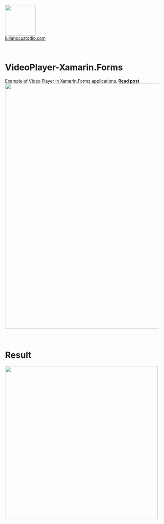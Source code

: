 

  <a href="http://julianocustodio.com" target="_blank"><image width="100px" src="https://julianocustodiosite.files.wordpress.com/2017/02/cropped-logojuliano.png?w=300&h=300&crop=1"/></a>
 <br/><a href="http://julianocustodio.com">julianocustodio.com</a>

 
<br/>


# VideoPlayer-Xamarin.Forms
Example of Video Player in Xamarin.Forms applications.
<a href="https://julianocustodio.com/videoplayer" target="_blank"><b> Read post</b></a></br> 
<a href="https://julianocustodio.com/videoplayer">
<image width="800px" src="https://julianocustodiosite.files.wordpress.com/2018/01/wallvideo.png"/></a>

<br/>


# Result
<p>
  <image height="500px"src="https://julianocustodiosite.files.wordpress.com/2018/01/ezgif-com-gif-maker-1.gif?w=400&h=633"/><br>  
</p>


